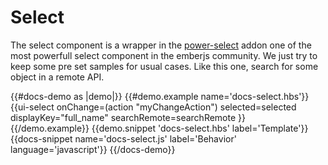 <h1>Select</h1>
<p>
  The select component is a wrapper in the
  <a href="https://ember-power-select.com/docs/" target="_blank">power-select</a>
  addon one of the most powerfull select component in the emberjs community.
  We just try to keep some pre set samples for usual cases. Like this one, search for
  some object in a remote API.
</p>
{{#docs-demo as |demo|}}
  {{#demo.example name='docs-select.hbs'}}
    {{ui-select
      onChange=(action "myChangeAction")
      selected=selected
      displayKey="full_name"
      searchRemote=searchRemote
    }}
  {{/demo.example}}
  {{demo.snippet 'docs-select.hbs' label='Template'}}
  {{docs-snippet name='docs-select.js' label='Behavior' language='javascript'}}
{{/docs-demo}}
